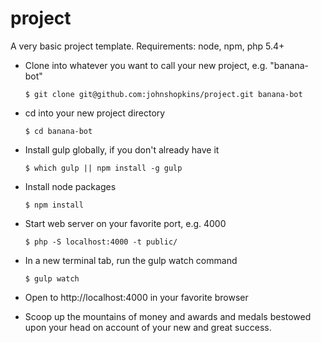 project
=======

A very basic project template. Requirements: node, npm, php 5.4+

* Clone into whatever you want to call your new project, e.g. "banana-bot"  
    ```
    $ git clone git@github.com:johnshopkins/project.git banana-bot
    ```
* cd into your new project directory  
    ```
    $ cd banana-bot
    ```
* Install gulp globally, if you don't already have it
    ```
    $ which gulp || npm install -g gulp
    ```
* Install node packages  
    ```
    $ npm install
    ```
* Start web server on your favorite port, e.g. 4000
    ```
    $ php -S localhost:4000 -t public/
    ```
* In a new terminal tab, run the gulp watch command  
    ```
    $ gulp watch
    ```
* Open to http://localhost:4000 in your favorite browser

* Scoop up the mountains of money and awards and medals bestowed upon your head on account of your new and great success.
